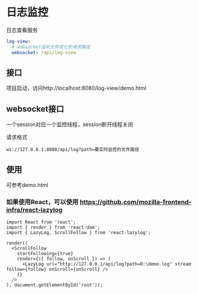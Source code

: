 # 日志监控

日志查看服务

```yaml
log-view:
  # websocket监听文件变化的请求路径
  websocket: /api/log-view

```

## 接口

项目启动，访问http://localhost:8080/log-view/demo.html

## websocket接口

一个session对应一个监控线程，session断开线程关闭

请求格式

```
ws://127.0.0.1:8080/api/log?path=要实时监控的文件路径
```


## 使用
可参考demo.html

### 如果使用React，可以使用 https://github.com/mozilla-frontend-infra/react-lazylog

```
import React from 'react';
import { render } from 'react-dom';
import { LazyLog, ScrollFollow } from 'react-lazylog';

render((
  <ScrollFollow
    startFollowing={true}
    render={({ follow, onScroll }) => (
      <LazyLog url="http://127.0.0.1/api/log?path=D:\demo.log" stream follow={follow} onScroll={onScroll} />
    )}
  />
), document.getElementById('root'));

```


